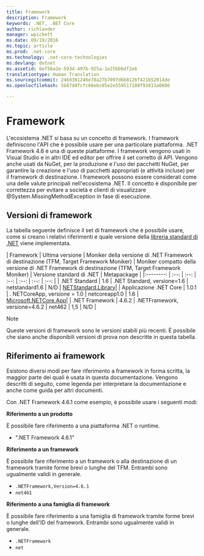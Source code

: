 ```yaml
---
title: Framework
description: Framework
keywords: .NET, .NET Core
author: richlander
manager: wpickett
ms.date: 09/19/2016
ms.topic: article
ms.prod: .net-core
ms.technology: .net-core-technologies
ms.devlang: dotnet
ms.assetid: 6ef56a2e-593d-497b-925a-1e25bb6df2e6
translationtype: Human Translation
ms.sourcegitcommit: 246d381246e78a27b7097d6b8126f421b52014de
ms.openlocfilehash: 5b87ddfcfc66ebc05e2e559517180f93813a0806

---
```


# <a name="frameworks"></a>Framework

L'ecosistema .NET si basa su un concetto di framework. I framework definiscono l'API che è possibile usare per una particolare piattaforma. .NET Framework 4.6 è una di queste piattaforme. I framework vengono usati in Visual Studio e in altri IDE ed editor per offrire il set corretto di API. Vengono anche usati da NuGet, per la produzione e l'uso dei pacchetti NuGet, per garantire la creazione e l'uso di pacchetti appropriati (e attività incluse) per il framework di destinazione. I framework possono essere considerati come una delle valute principali nell'ecosistema .NET. Il concetto è disponibile per correttezza per evitare a società e clienti di visualizzare @System.MissingMethodException in fase di esecuzione.

## <a name="framework-versions"></a>Versioni di framework

La tabella seguente definisce il set di framework che è possibile usare, come si creano i relativi riferimenti e quale versione della [libreria standard di .NET](library.md) viene implementata.

| Framework | Ultima versione | Moniker della versione di .NET Framework di destinazione (TFM, Target Framework Moniker) | Moniker compatto della versione di .NET Framework di destinazione (TFM, Target Framework Moniker) | Versione standard di .NET | Metapackage |
|:--------: | :--: | :--: | :--: | :--: | :--: | :--: |
| .NET Standard | 1.6 | .NET Standard, versione=1.6 | netstandard1.6 | N/D | [NETStandard.Library](https://www.nuget.org/packages/NETStandard.Library)|
| Applicazione .NET Core | 1.0.1 | . NETCoreApp, versione = 1.0 | netcoreapp1.0 | 1.6 | [Microsoft.NETCore.App](https://www.nuget.org/packages/Microsoft.NETCore.App)|
| .NET Framework | 4.6.2 | .NETFramework, versione=4.6.2 | net462 | 1,5 | N/D |

> [!NOTE]
> Queste versioni di framework sono le versioni stabili più recenti. È possibile che siano anche disponibili versioni di prova non descritte in questa tabella.

## <a name="writing-about-frameworks"></a>Riferimento ai framework

Esistono diversi modi per fare riferimento a framework in forma scritta, la maggior parte dei quali è usata in questa documentazione. Vengono descritti di seguito, come legenda per interpretare la documentazione e anche come guida per altri documenti.

Con .NET Framework 4.6.1 come esempio, è possibile usare i seguenti modi:

**Riferimento a un prodotto**

È possibile fare riferimento a una piattaforma .NET o runtime.

- ".NET Framework 4.6.1"

**Riferimento a un framework**

È possibile fare riferimento a un framework o alla destinazione di un framework tramite forme brevi o lunghe del TFM. Entrambi sono ugualmente validi in generale.

- `.NETFramework,Version=4.6.1`
- `net461`

**Riferimento a una famiglia di framework**

È possibile fare riferimento a una famiglia di framework tramite forme brevi o lunghe dell'ID del framework. Entrambi sono ugualmente validi in generale.

- `.NETFramework`
- `net`



<!--HONumber=Nov16_HO1-->


